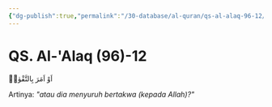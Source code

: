 ```yaml
---
{"dg-publish":true,"permalink":"/30-database/al-quran/qs-al-alaq-96-12/"}
---
```



# QS. Al-'Alaq (96)-12
اَوْ اَمَرَ بِالتَّقْوٰىۗ

Artinya: *"atau dia menyuruh bertakwa (kepada Allah)?"*

